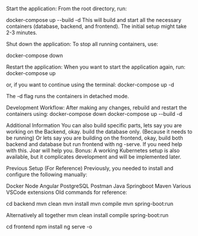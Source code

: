 Start the application:
From the root directory, run:


docker-compose up --build -d
This will build and start all the necessary containers (database, backend, and frontend). The initial setup might take 2-3 minutes.

Shut down the application:
To stop all running containers, use:

docker-compose down

Restart the application:
When you want to start the application again, run:
docker-compose up

or, if you want to continue using the terminal:
docker-compose up -d

The -d flag runs the containers in detached mode.

Development Workflow: 
  After making any changes, rebuild and restart the containers using:
  docker-compose down
  docker-compose up --build -d

Additional Information
  You can also build specific parts, lets say you are working on the Backend, okay. build the database only. (Because it needs to be running)
  Or lets say you are building on the frontend, okay, build both backend and database but run frontend with ng -serve. 
  If you need help with this. Joar will help you.
  Bonus: A working Kubernetes setup is also available, but it complicates development and will be implemented later.
  



Previous Setup (For Reference)
Previously, you needed to install and configure the following manually:

Docker
Node
Angular
PostgreSQL
Postman
Java Springboot
Maven
Various VSCode extensions
Old commands for reference:

cd backend
mvn clean
mvn install
mvn compile
mvn spring-boot:run

Alternatively all together
mvn clean install compile spring-boot:run

cd frontend
npm install
ng serve -o

